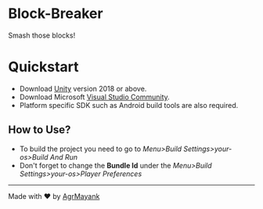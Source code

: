# Block-Breaker
Smash those blocks!

# Quickstart

- Download [Unity](https://unity3d.com/get-unity/download/archive) version 2018
  or above.
- Download Microsoft
  [Visual Studio Community](https://visualstudio.microsoft.com/).
- Platform specific SDK such as Android build tools are also required.

## How to Use?

- To build the project you need to go to _Menu>Build Settings>your-os>Build And
  Run_
- Don't forget to change the **Bundle Id** under the _Menu>Build
  Settings>your-os>Player Preferences_

<hr>

Made with ❤ by [AgrMayank](https://AgrMayank.GitHub.io)
